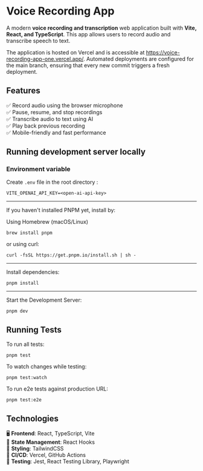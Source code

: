 # Voice Recording App

A modern **voice recording and transcription** web application built with **Vite, React, and TypeScript**. This app allows users to record audio and transcribe speech to text.

The application is hosted on Vercel and is accessible at https://voice-recording-app-one.vercel.app/. Automated deployments are configured for the main branch, ensuring that every new commit triggers a fresh deployment.

## Features

✅ Record audio using the browser microphone  
✅ Pause, resume, and stop recordings  
✅ Transcribe audio to text using AI  
✅ Play back previous recording  
✅ Mobile-friendly and fast performance

## Running development server locally

### Environment variable

Create `.env` file in the root directory :

```
VITE_OPENAI_API_KEY=<open-ai-api-key>
```

---

If you haven't installed PNPM yet, install by:

Using Homebrew (macOS/Linux)

```
brew install pnpm
```

or using curl:

```
curl -fsSL https://get.pnpm.io/install.sh | sh -
```

---

Install dependencies:

```
pnpm install
```

---

Start the Development Server:

```
pnpm dev
```

## Running Tests

To run all tests:

```
pnpm test
```

To watch changes while testing:

```
pnpm test:watch
```

To run e2e tests against production URL:

```
pnpm test:e2e
```

## Technologies

🖥️ **Frontend**: React, TypeScript, Vite  
🔄 **State Management**: React Hooks  
🎨 **Styling**: TailwindCSS  
🚀 **CI/CD**: Vercel, GitHub Actions  
🧪 **Testing**: Jest, React Testing Library, Playwright
